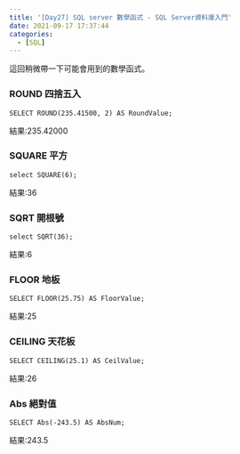 ```yaml
---
title: '[Day27] SQL server 數學函式 - SQL Server資料庫入門'
date: 2021-09-17 17:37:44
categories:
  - [SQL]
---
```

這回稍微帶一下可能會用到的數學函式。


### ROUND 四捨五入
```
SELECT ROUND(235.41500, 2) AS RoundValue;
```
結果:235.42000

### SQUARE 平方
```
select SQUARE(6);
```
結果:36
### SQRT 開根號
```
select SQRT(36);
```
結果:6

### FLOOR 地板
```
SELECT FLOOR(25.75) AS FloorValue; 
```
結果:25

### CEILING 天花板
```
SELECT CEILING(25.1) AS CeilValue; 
```
結果:26

### Abs 絕對值
```
SELECT Abs(-243.5) AS AbsNum; 
```
結果:243.5